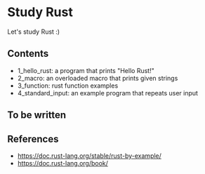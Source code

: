# Study Rust

Let's study Rust :)

## Contents
- 1_hello_rust: a program that prints "Hello Rust!"
- 2_macro: an overloaded macro that prints given strings
- 3_function: rust function examples
- 4_standard_input: an example program that repeats user input

## To be written

## References
- https://doc.rust-lang.org/stable/rust-by-example/
- https://doc.rust-lang.org/book/
